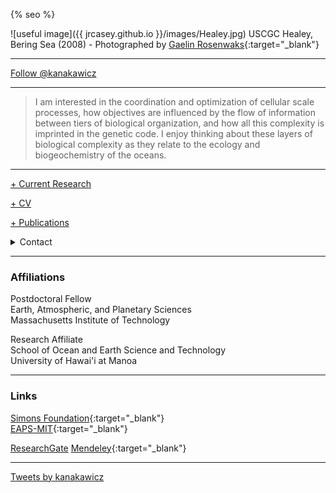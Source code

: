 {% seo %}

![useful image]({{ jrcasey.github.io }}/images/Healey.jpg)
USCGC Healey, Bering Sea (2008) - Photographed by [Gaelin Rosenwaks](http://globaloceanexploration.com){:target="_blank"}
 - - -
<a href="https://twitter.com/kanakawicz" class="twitter-follow-button" data-show-count="false">Follow @kanakawicz</a><script async src="https://platform.twitter.com/widgets.js" charset="utf-8"></script>

 - - -

> I am interested in the coordination and optimization of cellular scale processes, how objectives are influenced by the flow of information between tiers of biological organization, and how all this complexity is imprinted in the genetic code. I enjoy thinking about these layers of biological complexity as they relate to the ecology and biogeochemistry of the oceans.

 - - -
 
[+ Current Research](./Current_Research.md)

[+ CV](./docs/CV_20200504.pdf)

[+ Publications](./Publications.md)

<details><summary>Contact</summary>

jrcasey at hawaii.edu  
<br>
jrcasey at mit.edu  

</details>

 - - -

### Affiliations
Postdoctoral Fellow  
Earth, Atmospheric, and Planetary Sciences  
Massachusetts Institute of Technology  

Research Affiliate  
School of Ocean and Earth Science and Technology  
University of Hawai'i at Manoa  


 - - -
 
### Links  

[Simons Foundation](https://www.simonsfoundation.org/team/john-casey/){:target="_blank"}  
[EAPS-MIT](http://paocweb.mit.edu/people/jrcasey){:target="_blank"}

[ResearchGate](https://www.researchgate.net/profile/John_Casey)
[Mendeley](https://www.mendeley.com/profiles/john-casey4/?viewAsOther=true){:target="_blank"} 
 

 - - -
 
 <a class="twitter-timeline" href="https://twitter.com/kanakawicz">Tweets by kanakawicz</a> <script async src="https://platform.twitter.com/widgets.js" charset="utf-8"></script>
